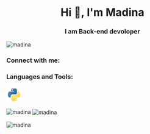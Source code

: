 <h1 align="center">Hi 👋, I'm Madina</h1>
<h3 align="center">I am Back-end devoloper</h3>

<p align="left"> <img src="https://komarev.com/ghpvc/?username=madina&label=Profile%20views&color=0e75b6&style=flat" alt="madina" /> </p>

<h3 align="left">Connect with me:<a href="https:\\t.me/@madina_0521"><a/> </h3>
<p align="left">
</p>

<h3 align="left">Languages and Tools:</h3>
<p align="left"> <a href="https://www.python.org" target="_blank" rel="noreferrer"> <img src="https://raw.githubusercontent.com/devicons/devicon/master/icons/python/python-original.svg" alt="python" width="40" height="40"/> </a> </p>

<p><img align="left" src="https://github-readme-stats.vercel.app/api/top-langs?username=madina&show_icons=true&locale=en&layout=compact" alt="madina" /></p>

<p>&nbsp;<img align="center" src="https://github-readme-stats.vercel.app/api?username=madina&show_icons=true&locale=en" alt="madina" /></p>

<p><img align="center" src="https://github-readme-streak-stats.herokuapp.com/?user=madina&" alt="madina" /></p>

